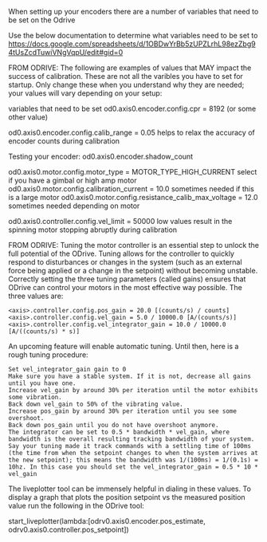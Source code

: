 
When setting up your encoders there are a number of variables that need to be set on the Odrive

Use the below documentation to determine what variables need to be set to
https://docs.google.com/spreadsheets/d/1OBDwYrBb5zUPZLrhL98ezZbg94tUsZcdTuwiVNgVqpU/edit#gid=0 

FROM ODRIVE:
The following are examples of values that MAY impact the success of calibration. These are not all the varibles you have to set for startup. Only change these when you understand why they are needed; your values will vary depending on your setup:


variables that need to be set
od0.axis0.encoder.config.cpr = 8192 (or some other value)


 od0.axis0.encoder.config.calib_range = 0.05 helps to relax the accuracy of encoder counts during calibration



Testing your encoder:
	od0.axis0.encoder.shadow_count
	




od0.axis0.motor.config.motor_type = MOTOR_TYPE_HIGH_CURRENT select if you have a gimbal or high amp motor
od0.axis0.motor.config.calibration_current = 10.0 sometimes needed if this is a large motor
od0.axis0.motor.config.resistance_calib_max_voltage = 12.0 sometimes needed depending on motor
   
od0.axis0.controller.config.vel_limit = 50000 low values result in the spinning motor stopping abruptly during calibration


FROM ODRIVE:
Tuning the motor controller is an essential step to unlock the full potential of the ODrive. Tuning allows for the controller to quickly respond to disturbances or changes in the system (such as an external force being applied or a change in the setpoint) without becoming unstable. Correctly setting the three tuning parameters (called gains) ensures that ODrive can control your motors in the most effective way possible. The three values are:


    <axis>.controller.config.pos_gain = 20.0 [(counts/s) / counts]
    <axis>.controller.config.vel_gain = 5.0 / 10000.0 [A/(counts/s)]
    <axis>.controller.config.vel_integrator_gain = 10.0 / 10000.0 [A/((counts/s) * s)]



An upcoming feature will enable automatic tuning. Until then, here is a rough tuning procedure:

    Set vel_integrator_gain gain to 0
    Make sure you have a stable system. If it is not, decrease all gains until you have one.
    Increase vel_gain by around 30% per iteration until the motor exhibits some vibration.
    Back down vel_gain to 50% of the vibrating value.
    Increase pos_gain by around 30% per iteration until you see some overshoot.
    Back down pos_gain until you do not have overshoot anymore.
    The integrator can be set to 0.5 * bandwidth * vel_gain, where bandwidth is the overall resulting tracking bandwidth of your system. Say your tuning made it track commands with a settling time of 100ms (the time from when the setpoint changes to when the system arrives at the new setpoint); this means the bandwidth was 1/(100ms) = 1/(0.1s) = 10hz. In this case you should set the vel_integrator_gain = 0.5 * 10 * vel_gain


The liveplotter tool can be immensely helpful in dialing in these values. To display a graph that plots the position setpoint vs the measured position value run the following in the ODrive tool:

start_liveplotter(lambda:[odrv0.axis0.encoder.pos_estimate, odrv0.axis0.controller.pos_setpoint])




